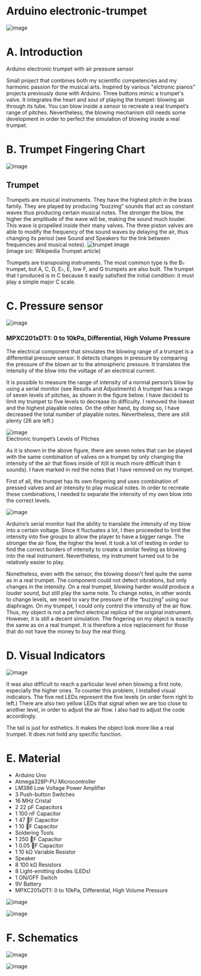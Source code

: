 # Arduino electronic-trumpet

![image](https://user-images.githubusercontent.com/75145721/152664611-9607d721-0d6e-44d9-86f3-2cb956981fa9.png)


# A. Introduction

Arduino electronic trumpet with air pressure sensor

Small project that combines both my scientific competencies and my harmonic passion for the musical arts.
Inspired by various "elctronic pianos" projects previously done with Arduino.
Three buttons mimic a trumpet's valve.  It integrates the heart and soul of playing the trumpet: blowing air through its tube.
You can blow inside a sensor to recreate a real trumpet’s range of pitches. Nevertheless, the blowing mechanism still needs some development in order to perfect the simulation of blowing inside a real trumpet.


# B. Trumpet Fingering Chart
  
![image](https://user-images.githubusercontent.com/75145721/152664726-30823954-ffc1-4bff-9d31-6c42750043f3.png)

 ## Trumpet

Trumpets are musical instruments. They have the highest pitch in the brass family. They are played by producing “buzzing” sounds that act as constant waves thus producing certain musical notes. The stronger the blow, the higher the amplitude of the wave will be, making the sound much louder. This wave is propelled inside their many valves. The three piston valves are able to modify the frequency of the sound waves by delaying the air, thus changing its period (see Sound and Speakers for the link between frequencies and musical notes).
![trumpet image](https://user-images.githubusercontent.com/75145721/152664018-3d764cb5-dd62-49bc-8b8f-072704ae3620.png)
<br>
(image src: Wikipedia Trumpet article)

<p width='50%'>
Trumpets are transposing instruments. The most common type is the B♭ trumpet, but A, C, D, E♭, E, low F, and G trumpets are also built. The trumpet that I produced is in C because it easily satisfied the initial condition: it must play a simple major C scale.

# C. Pressure sensor
  
  ![image](https://user-images.githubusercontent.com/75145721/152664541-d0a5103a-c0f4-4abd-93df-fbf1e10fd18b.png)

### MPXC201xDT1: 0 to 10kPa, Differential, High Volume Pressure 
  
 The electrical component that simulates the blowing range of a trumpet is a differential pressure sensor. It detects changes in pressure by comparing the pressure of the blown air to the atmospheric pressure. It translates the intensity of the blow into the voltage of an electrical current. 
  
 It is possible to measure the range of intensity of a normal person’s blow by using a serial monitor (see Results and Adjustments) A trumpet has a range of seven levels of pitches, as shown in the figure below. I have decided to limit my trumpet to five levels to decrease its difficulty. I removed the lowest and the highest playable notes. On the other hand, by doing so, I have decreased the total number of playable notes. Nevertheless, there are still plenty (26 are left.)
  
  ![image](https://user-images.githubusercontent.com/75145721/152664471-7afbec25-d9df-4811-ab76-d54faa0a4a3b.png)
<br>
  Electronic trumpet’s Levels of Pitches
 <br>
  
 As it is shown in the above figure, there are seven notes that can be played with the same combination of valves on a trumpet by only changing the intensity of the air that flows inside of it(it is much more difficult than it sounds).  I have marked in red the notes that I have removed on my trumpet. 
  

First of all, the trumpet has its own fingering and uses combination of pressed valves and air intensity to play musical notes. In order to recreate these combinations, I needed to separate the intensity of my own blow into the correct levels.

![image](https://user-images.githubusercontent.com/75145721/152664576-3e56f967-8061-4f95-a6ef-92b389404746.png)

Arduino’s serial monitor had the ability to translate the intensity of my blow into a certain voltage. Since it fluctuates a lot, I then proceeded to limit the intensity into five groups to allow the player to have a bigger range. The stronger the air flow, the higher the level. It took a lot of testing in order to find the correct borders of intensity to create a similar feeling as blowing into the real instrument. Nevertheless, my instrument turned out to be relatively easier to play. 

Nonetheless, even with the sensor, the blowing doesn’t feel quite the same as in a real trumpet. The component could not detect vibrations, but only changes in the intensity. On a real trumpet, blowing harder would produce a louder sound, but still play the same note. To change notes, in other words to change levels, we need to vary the pressure of the “buzzing” using our diaphragm. On my trumpet, I could only control the intensity of the air flow. Thus, my object is not a perfect electrical replica of the original instrument. However, it is still a decent simulation. The fingering on my object is exactly the same as on a real trumpet. It is therefore a nice replacement for those that do not have the money to buy the real thing.  
  

# D.  Visual Indicators

![image](https://user-images.githubusercontent.com/75145721/152664583-d19100d0-e340-4f6a-a709-1b0fb057e167.png)


It was also difficult to reach a particular level when blowing a first note, especially the higher ones. To counter this problem, I installed visual indicators. The five red LEDs represent the five levels (in order form right to left.) There are also two yellow LEDs that signal when we are too close to another level, in order to adjust the air flow. I also had to adjust the code accordingly.
  
 The tail is just for esthetics. It makes the object look more like a real trumpet. It does not hold any specific function.
  
  
 # E. Material 
  
 <ul>
   <li> Arduino Uno </li>
<li>	Atmega328P-PU Microcontroller </li>
<li>	LM386 Low Voltage Power Amplifier </li>
<li>	3 Push-button Switches </li>
<li>	16 MHz Cristal </li>
<li> 2 22 pF Capacitors </li>
<li> 	1 100 nF Capacitor  </li>
<li>	1 47 F Capacitor </li>
<li>	1 10 F Capacitor </li>
<li>	Soldering Tools </li>
  <li> 1 250 F Capacitor  </li>
<li>	1 0.05 F Capacitor
<li>	1 10 kΩ Variable Resistor </li>
<li>	Speaker </li>
<li>	8 100 kΩ Resistors </li>
<li>	8 Light-emitting diodes (LEDs) </li>
<li>1 ON/OFF Switch </li>
<li>9V Battery </li>
<li>MPXC201xDT1: 0 to 10kPa, Differential, High Volume Pressure  </li>
 </ul>
 
 ![image](https://user-images.githubusercontent.com/75145721/152664550-b628de0f-83d6-45ef-b06e-48e6e117d4bf.png)

![image](https://user-images.githubusercontent.com/75145721/152664556-d4a18e71-1846-4069-95f2-b6bc8cdd9885.png)
 
  
  
  # F. Schematics
  
  ![image](https://user-images.githubusercontent.com/75145721/152664633-daed63d0-067b-4fd3-94c1-0bd1214a8b07.png)
  
  ![image](https://user-images.githubusercontent.com/75145721/152664636-265afeb4-b945-4f20-8355-6db0fc4c6dfe.png)


  

  
